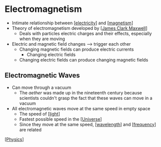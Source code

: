 # Electromagnetism

- Intimate relationship between [[electricity]] and [[magnetism]]
- Theory of electromagnetism developed by [[James Clark Maxwell]]
  - Deals with particles electric charges and their effects, especially when they are moving
- Electric and magnetic field changes --> trigger each other
  - Changing magnetic fields can produce electric currents
    - Changing electric fields
  - Changing electric fields can produce changing magnetic fields

## Electromagnetic Waves

- Can move through a vacuum
  - The _aether_ was made up in the nineteenth century because scientists couldn't grasp the fact that these waves can move in a vacuum
- All electromagnetic waves move at the same speed in empty space
  - The speed of [[light]]
  - Fastest possible speed in the [[Universe]]
  - Since they move at the same speed, [[wavelength]] and [[frequency]] are related

[[Physics]]

[//begin]: # "Autogenerated link references for markdown compatibility"
[electricity]: electricity "Electricity"
[magnetism]: magnetism "Magnetism"
[James Clark Maxwell]: james-clark-maxwell "James Clark Maxwell"
[light]: light "Light"
[Universe]: universe "Universe"
[wavelength]: wavelength "Wavelength"
[frequency]: frequency "Frequency"
[Physics]: physics "Physics"
[//end]: # "Autogenerated link references"
